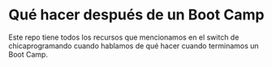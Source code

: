 # Qué hacer después de un Boot Camp
Este repo tiene todos los recursos que mencionamos en el switch de chicaprogramando cuando hablamos de qué hacer cuando terminamos un Boot Camp.
